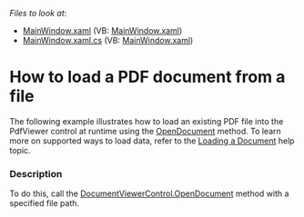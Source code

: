 <!-- default file list -->
*Files to look at*:

* [MainWindow.xaml](./CS/LoadFromFile/MainWindow.xaml) (VB: [MainWindow.xaml](./VB/LoadFromFile/MainWindow.xaml))
* [MainWindow.xaml.cs](./CS/LoadFromFile/MainWindow.xaml.cs) (VB: [MainWindow.xaml](./VB/LoadFromFile/MainWindow.xaml))
<!-- default file list end -->
# How to load a PDF document from a file


<p>The following example illustrates how to load an existing PDF file into the PdfViewer control at runtime using the <a href="https://documentation.devexpress.com/#WPF/DevExpressXpfDocumentViewerDocumentViewerControl_OpenDocumenttopic">OpenDocument</a> method. To learn more on supported ways to load data, refer to the <a href="https://documentation.devexpress.com/#WPF/CustomDocument114332">Loading a Document</a> help topic.</p>


<h3>Description</h3>

To do this, call the <a href="http://larix/ReferenceBrowserMain_15_1/LoadItem.aspx?Member=M%3aDevExpress.Xpf.DocumentViewer.DocumentViewerControl.OpenDocument(System.String)&amp;Template=MemberMethodTopic">DocumentViewerControl.OpenDocument</a> method with a specified file path.

<br/>


